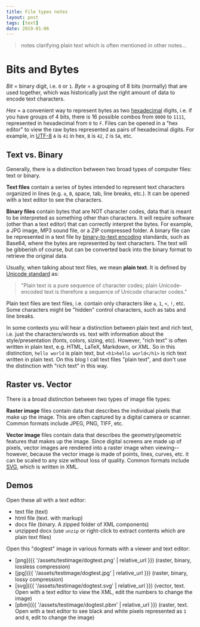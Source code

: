```yaml
---
title: File types notes
layout: post
tags: [text]
date: 2019-01-06
---
```


> notes clarifying plain text which is often mentioned in other notes...

# Bits and Bytes

*Bit* = binary digit, i.e. `0` or `1`. 
*Byte* = a grouping of 8 bits (normally) that are used together, which was historically just the right amount of data to encode text characters.

*Hex* = a convenient way to represent bytes as two [hexadecimal](https://en.wikipedia.org/wiki/Hexadecimal) digits, i.e. if you have groups of 4 bits, there is 16 possible combos from `0000` to `1111`, represented in hexadecimal from `0` to `F`.
Files can be opened in a "hex editor" to view the raw bytes represented as pairs of hexadecimal digits. 
For example, in [UTF-8](https://en.wikipedia.org/wiki/UTF-8) `A` is `41` in hex, `B` is `42`, `Z` is `5A`, etc.

## Text vs. Binary

Generally, there is a distinction between two broad types of computer files: text or binary.

**Text files** contain a series of bytes intended to represent text characters organized in lines (e.g. `a`, `B`, space, tab, line breaks, etc.).
It can be opened with a text editor to see the characters. 

**Binary files** contain bytes that are NOT character codes, data that is meant to be interpreted as something other than characters.
It will require software (other than a text editor) that can correctly interpret the bytes. 
For example, a JPG image, MP3 sound file, or a ZIP compressed folder.
A binary file can be represented in a text file by [binary-to-text encoding](https://en.wikipedia.org/wiki/Binary-to-text_encoding) standards, such as Base64, where the bytes are represented by text characters.
The text will be gibberish of course, but can be converted back into the binary format to retrieve the original data.

Usually, when talking about text files, we mean **plain text**.
It is defined by [Unicode standard](https://www.unicode.org/) as:

> "Plain text is a pure sequence of character codes; plain Unicode-encoded text is therefore a sequence of Unicode character codes."

Plain text files are text files, i.e. contain only characters like `a`, `1`, `<`, `!`, etc. 
Some characters might be "hidden" control characters, such as tabs and line breaks. 

In some contexts you will hear a distinction between plain text and rich text, i.e. just the characters/words vs. text with information about the style/presentation (fonts, colors, sizing, etc).
However, "rich text" is often written in plain text, e.g. HTML, LaTeX, Markdown, or XML. 
So in this distinction, `hello world` is plain text, but `<h1>hello world</h1>` is rich text written in plain text.
On this blog I call text files "plain text", and don't use the distinction with "rich text" in this way.

## Raster vs. Vector

There is a broad distinction between two types of image file types:

**Raster image** files contain data that describes the individual pixels that make up the image.
This are often captured by a digital camera or scanner. 
Common formats include JPEG, PNG, TIFF, etc. 

**Vector image** files contain data that describes the geometry/geometric features that makes up the image.
Since digital screens are made up of pixels, vector images are rendered into a raster image when viewing--however, because the vector image is made of points, lines, curves, etc. it can be scaled to any size without loss of quality.
Common formats include [SVG](https://en.wikipedia.org/wiki/Scalable_Vector_Graphics), which is written in XML.

## Demos

Open these all with a text editor:

- text file (text)
- html file (text. with markup)
- docx file (binary. A zipped folder of XML components)
- unzipped docx (use `unzip` or right-click to extract contents which are plain text files)

Open this "dogtest" image in various formats with a viewer and text editor:

- [png]({{ '/assets/testimage/dogtest.png' | relative_url }}) (raster, binary, lossless compression)
- [jpg]({{ '/assets/testimage/dogtest.jpg' | relative_url }}) (raster, binary, lossy compression)
- [svg]({{ '/assets/testimage/dogtest.svg' | relative_url }}) (vector, text. Open with a text editor to view the XML, edit the numbers to change the image)
- [pbm]({{ '/assets/testimage/dogtest.pbm' | relative_url }}) (raster, text. Open with a text editor to see black and white pixels represented as `1` and `0`, edit to change the image)

